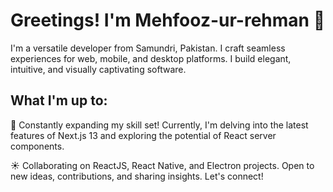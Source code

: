 # Greetings! I'm Mehfooz-ur-rehman 👋
I'm a versatile developer from Samundri, Pakistan. I craft seamless experiences for web, mobile, and desktop platforms. I build elegant, intuitive, and visually captivating software.
## What I'm up to:
🧠 Constantly expanding my skill set! Currently, I'm delving into the latest features of Next.js 13 and exploring the potential of React server components.

☀️ Collaborating on ReactJS, React Native, and Electron projects. Open to new ideas, contributions, and sharing insights. Let's connect!
